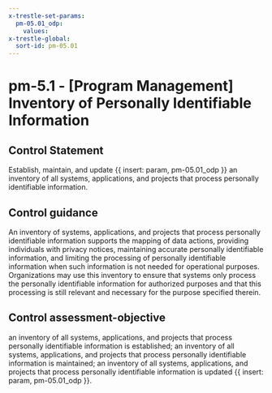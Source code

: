 ```yaml
---
x-trestle-set-params:
  pm-05.01_odp:
    values:
x-trestle-global:
  sort-id: pm-05.01
---
```


# pm-5.1 - \[Program Management\] Inventory of Personally Identifiable Information

## Control Statement

Establish, maintain, and update {{ insert: param, pm-05.01_odp }} an inventory of all systems, applications, and projects that process personally identifiable information.

## Control guidance

An inventory of systems, applications, and projects that process personally identifiable information supports the mapping of data actions, providing individuals with privacy notices, maintaining accurate personally identifiable information, and limiting the processing of personally identifiable information when such information is not needed for operational purposes. Organizations may use this inventory to ensure that systems only process the personally identifiable information for authorized purposes and that this processing is still relevant and necessary for the purpose specified therein.

## Control assessment-objective

an inventory of all systems, applications, and projects that process personally identifiable information is established;
an inventory of all systems, applications, and projects that process personally identifiable information is maintained;
an inventory of all systems, applications, and projects that process personally identifiable information is updated {{ insert: param, pm-05.01_odp }}.
